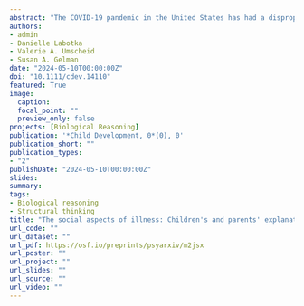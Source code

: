 ```yaml
---
abstract: "The COVID-19 pandemic in the United States has had a disproportionate impact on Black, low-income, and elderly individuals. We recruited 175 predominantly white children ages 5–12 and their parents (N = 112) and asked which of two individuals (differing in age, gender, race, social class, or personality) was more likely to get sick with either COVID-19 or the common cold and why. Children and parents reported that older adults were more likely to get sick than younger adults, but reported few differences based on gender, race, social class, or personality. Children predominantly used behavioral explanations, but older children used more biological and structural explanations. Thus, children have some understanding of health disparities, and their understanding increases with age."
authors:
- admin
- Danielle Labotka
- Valerie A. Umscheid
- Susan A. Gelman
date: "2024-05-10T00:00:00Z"
doi: "10.1111/cdev.14110"
featured: True
image:
  caption: 
  focal_point: ""
  preview_only: false
projects: [Biological Reasoning]
publication: '*Child Development, 0*(0), 0'
publication_short: ""
publication_types:
- "2"
publishDate: "2024-05-10T00:00:00Z"
slides: 
summary: 
tags:
- Biological reasoning
- Structural thinking
title: "The social aspects of illness: Children's and parents' explanations of the relation between social categories and illness in a predominantly white U.S. sample"
url_code: ""
url_dataset: ""
url_pdf: https://osf.io/preprints/psyarxiv/m2jsx
url_poster: ""
url_project: ""
url_slides: ""
url_source: ""
url_video: ""
---
```

